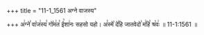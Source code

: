+++
title = "11-1_1561 अग्ने वाजस्य"

+++
अ꣢ग्ने꣣ वा꣡ज꣢स्य꣣ गो꣡म꣢त꣣ ई꣡शा꣢नः सहसो यहो। अ꣣स्मे꣡ दे꣢हि जातवेदो꣣ म꣢हि꣣ श्र꣡वः꣢ ॥ 11-1:1561 ॥